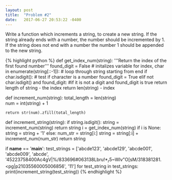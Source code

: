 ```yaml
---
layout: post
title:  "Problem #2"
date:   2017-06-27 20:53:22 -0400
---
```

Write a function which increments a string, to create a new string. If the string already ends with a number, the number should be incremented by 1. If the string does not end with a number the number 1 should be appended to the new string.

{% highlight python %}
def get_index_num(string):
    '''Return the index of the first found number'''
    found_digit = False  # initalizes variable 
    for index, char in enumerate(string[::-1]):  # loop through string starting from end
        if char.isdigit():                         # test if character is a number
            found_digit = True
        elif not char.isdigit() and found_digit:  #if it is not a digit and found_digit is true return length of string - the index
            return len(string) - index


def increment_num(string):
    total_length = len(string)   
    num = int(string) + 1

    return str(num).zfill(total_length)


def increment_string(string):
    if string.isdigit():
        string = increment_num(string)
        return string
    i = get_index_num(string)
    if i is None:
        string = string + '1'
    else:
        num_str = string[i:]
        string = string[:i] + increment_num(num_str)
    return string


if __name__ == '__main__':
    test_strings = ['abcde123', 'abcde129', 'abcde001', 'abcde009', 'abcde',
                    '45223758400Ac4gV|%/833696#063138Lbru$!*_r$5~Wlv"O[sM/318381281.<pg|p21035560005006856', '11']
    for test_string in test_strings:
        print(increment_string(test_string))
{% endhighlight %}

